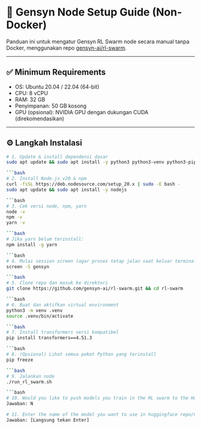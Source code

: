 # 🧠 Gensyn Node Setup Guide (Non-Docker)

Panduan ini untuk mengatur Gensyn RL Swarm node secara manual tanpa Docker, menggunakan repo [gensyn-ai/rl-swarm](https://github.com/gensyn-ai/rl-swarm).

---

## ✅ Minimum Requirements

- OS: Ubuntu 20.04 / 22.04 (64-bit)
- CPU: 8 vCPU
- RAM: 32 GB
- Penyimpanan: 50 GB kosong
- GPU (opsional): NVIDIA GPU dengan dukungan CUDA (direkomendasikan)

---

## ⚙️ Langkah Instalasi

```bash
# 1. Update & install dependensi dasar
sudo apt update && sudo apt install -y python3 python3-venv python3-pip curl wget screen git lsof

```bash
# 2. Install Node.js v20 & npm
curl -fsSL https://deb.nodesource.com/setup_20.x | sudo -E bash -
sudo apt update && sudo apt install -y nodejs

```bash
# 3. Cek versi node, npm, yarn
node -v
npm -v
yarn -v

```bash
# Jika yarn belum terinstall:
npm install -g yarn

```bash
# 4. Mulai session screen (agar proses tetap jalan saat keluar terminal)
screen -S gensyn

```bash
# 5. Clone repo dan masuk ke direktori
git clone https://github.com/gensyn-ai/rl-swarm.git && cd rl-swarm

```bash
# 6. Buat dan aktifkan virtual environment
python3 -m venv .venv
source .venv/bin/activate

```bash
# 7. Install transformers versi kompatibel
pip install transformers==4.51.3

```bash
# 8. (Opsional) Lihat semua paket Python yang terinstall
pip freeze

```bash
# 9. Jalankan node
./run_rl_swarm.sh

```bash
# 10. Would you like to push models you train in the RL swarm to the Hugging Face Hub? [y/N]
Jawaban: N

# 11. Enter the name of the model you want to use in huggingface repo/name format, or press [Enter] to use the default model.
Jawaban: [Langsung tekan Enter]
